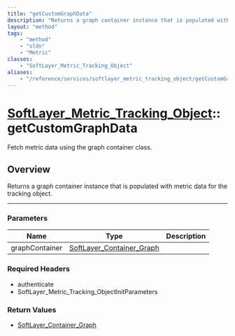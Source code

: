```yaml
---
title: "getCustomGraphData"
description: "Returns a graph container instance that is populated with metric data for the tracking object."
layout: "method"
tags:
    - "method"
    - "sldn"
    - "Metric"
classes:
    - "SoftLayer_Metric_Tracking_Object"
aliases:
    - "/reference/services/softlayer_metric_tracking_object/getCustomGraphData"
---
```

# [SoftLayer_Metric_Tracking_Object](/reference/services/SoftLayer_Metric_Tracking_Object)::getCustomGraphData

Fetch metric data using the graph container class.


## Overview 
Returns a graph container instance that is populated with metric data for the tracking object. 

-----

### Parameters 
|Name | Type | Description |
| --- | --- | --- |
|graphContainer| <a href='/reference/datatypes/SoftLayer_Container_Graph'>SoftLayer_Container_Graph </a>| |


### Required Headers
* authenticate
* SoftLayer_Metric_Tracking_ObjectInitParameters


### Return Values
* <a href='/reference/datatypes/SoftLayer_Container_Graph'>SoftLayer_Container_Graph </a>




